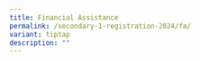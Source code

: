 ```yaml
---
title: Financial Assistance
permalink: /secondary-1-registration-2024/fa/
variant: tiptap
description: ""
---
```

